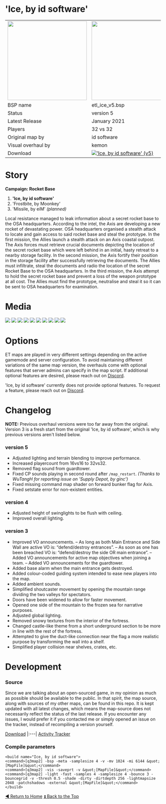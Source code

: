 'Ice, by id software'
==========

<table>
 <tr>
  <td><a href="https://i.imgur.com/b4cZOu2.png"><img src="https://i.imgur.com/b4cZOu2.png" width="256"/></a></td>
  <td><a href="https://i.imgur.com/QfCFaqT.png"><img src="https://i.imgur.com/QfCFaqT.png" width="256"/></a></td>
  <td rowspan="8"><b>Index:</b><br>
<a href="https://github.com/realkemon/home/blob/master/README.md">Home</a><br>
<ul>
 <li><a href="https://github.com/realkemon/home/blob/master/pages/etl_ice.md#story">Story</a></li>
 <li><a href="https://github.com/realkemon/home/blob/master/pages/etl_ice.md#media">Media</a></li>
 <li><a href="https://github.com/realkemon/home/blob/master/pages/etl_ice.md#options">Options</a></li>
 <li><a href="https://github.com/realkemon/home/blob/master/pages/etl_ice.md#changelog">Changelog</a></li>
 <ul>
  <li><a href="https://github.com/realkemon/home/blob/master/pages/etl_ice.md#version-5">version 5</a></li>
  <li><a href="https://github.com/realkemon/home/blob/master/pages/etl_ice.md#version-4">version 4</a></li>
  <li><a href="https://github.com/realkemon/home/blob/master/pages/etl_ice.md#version-3">version 3</a></li>
 </ul>
 <li><a href="https://github.com/realkemon/home/blob/master/pages/etl_ice.md#development">Development</a></li>
 <ul>
  <li><a href="https://github.com/realkemon/home/blob/master/pages/etl_ice.md#source">Source</a></li>
  <li><a href="https://github.com/realkemon/home/blob/master/pages/etl_ice.md#compile-parameters">Compile Parameters</a></li>
 </ul></td>
 </tr>
 <tr>
  <td>BSP name</td>
  <td>etl_ice_v5.bsp</td>
 </tr>
 <tr>
  <td>Status</td>
  <td>version 5</td>
 </tr>
 <tr> 
  <td>Latest Release</td>
  <td>January 2021</td>
 </tr>
 <tr>
  <td>Players</td>
  <td>32 vs 32</td>
 </tr>
 <tr>
  <td>Original map by</td>
  <td>id software</td>
 </tr>
 <tr>
  <td>Visual overhaul by</td>
  <td>kemon</td>
 </tr>
 <tr>
  <td>Download</td>
  <td><a href="https://www.moddb.com/mods/etlegacy/addons/ice-by-id-software-v5" title="Download 'Ice, by id software' (v5) - Mod DB" target="_blank"><img src="https://button.moddb.com/download/medium/207301.png" alt="'Ice, by id software' (v5)" /></a></td>
 </tr>
</table>


Story
============

**Campaign: Rocket Base** 
1. **'Ice, by id software'**
2. 'Frostbite, by Moonkey'
3. 'Missile, by eiM' _(planned)_

Local resistance managed to leak information about a secret rocket base to the OSA headquarters. According to the intel, the Axis are developing a new rocket of devastating power. OSA headquarters organised a stealth attack to locate and gain access to said rocket base and steal the prototype. In the first mission, the Allies launch a stealth attack on an Axis coastal outpost. The Axis forces must retrieve crucial documents depicting the location of the secret rocket base which were left behind in an initial, hasty retreat to a nearby storage facility. In the second mission, the Axis fortify their position in the storage facility after successfully retrieving the documents. The Allies must infiltrate, steal the documents and radio the location of the secret Rocket Base to the OSA headquarters. In the third mission, the Axis attempt to hold the secret rocket base and prevent a loss of the weapon prototype at all cost. The Allies must find the prototype, neutralise and steal it so it can be sent to OSA headquarters for examination.


Media
============

<a href="https://i.imgur.com/hl0naOZ.jpg"><img src="https://i.imgur.com/hl0naOZ.jpg"></a>
<a href="https://i.imgur.com/zwyDFKD.jpg"><img src="https://i.imgur.com/zwyDFKD.jpg"></a>
<a href="https://i.imgur.com/vQA43rW.jpg"><img src="https://i.imgur.com/vQA43rW.jpg"></a>
<a href="https://i.imgur.com/8r3IH8j.jpg"><img src="https://i.imgur.com/8r3IH8j.jpg"></a>
<a href="https://i.imgur.com/4CsMVWO.jpg"><img src="https://i.imgur.com/4CsMVWO.jpg"></a>
<a href="https://i.imgur.com/rEAKy2Q.jpg"><img src="https://i.imgur.com/rEAKy2Q.jpg"></a>
<a href="https://i.imgur.com/f68IAQj.jpg"><img src="https://i.imgur.com/f68IAQj.jpg"></a>
<a href="https://i.imgur.com/YZPcgiq.jpg"><img src="https://i.imgur.com/YZPcgiq.jpg"></a>
<a href="https://i.imgur.com/DCODrSI.jpg"><img src="https://i.imgur.com/DCODrSI.jpg"></a>
<a href="https://i.imgur.com/ASadpLv.jpg"><img src="https://i.imgur.com/ASadpLv.jpg"></a>


Options
============
ET maps are played in very different settings depending on the active gamemode and server configuration. To avoid maintaining different variations of the same map version, the overhauls come with optional features that server admins can specify in the map script. If additional optional features are desired, please reach out on [Discord](https://discord.gg/QECRUG9VAY).

'Ice, by id software' currently does not provide optional features. To request a feature, please reach out on [Discord](https://discord.gg/QECRUG9VAY).


Changelog
============

**NOTE:** Previous overhaul versions were too far away from the original. Version 3 is a fresh start from the original 'Ice, by id software', which is why previous versions aren't listed below.

### version 5

* Adjusted lighting and terrain blending to improve performance.
* Increased playercount from 16vs16 to 32vs32.
* Removed flag sound from guardtower.
* Fixed CP sounds playing in second round after `/map_restart`. *(Thanks to WuTangH for reporting issue on 'Supply Depot, by ginc')*
* Fixed missing command map shader on forward bunker flag for Axis.
* Fixed setstate error for non-existent entities.

### version 4

* Adjusted height of swinglights to be flush with ceiling.
* Improved overall lighting.

### version 3

* Improved VO announcements.
    – As long as both Main Entrance and Side Wall are active VO is: “defend/destroy entrances”.
    – As soon as one has been breached VO is: “defend/destroy the side OR main entrance”.
    – Added VO announcements for active map objectives when joining a team.
    – Added VO announcements for the guardtower.
* Added base alarm when the main entrance gets destroyed.
* Added colour-coded guiding system intended to ease new players into the map.
* Added ambient sounds.
* Simplified shoutcaster movement by opening the mountain range dividing the two valleys for spectators.
* Doors have been widened to allow for faster movement.
* Opened one side of the mountain to the frozen sea for narrative purposes.
* Adjusted global lighting.
* Removed snowy textures from the interior of the fortress.
* Changed castle-like theme from a short underground section to be more in line with the rest of the fortress.
* Attempted to give the duct-like connection near the flag a more realistic purpose by transforming the wall into a shelf.
* Simplified player collision near shelves, crates, etc.


Development
============
 
### Source

Since we are talking about an open-sourced game, in my opinion as much as possible should be available to the public. In that spirit, the map source, along with sources of my other maps, can be found in this repo. It is kept updated with all latest changes, which means the map-source does not necessarily reflect the status of the last release. If you encounter any issues, I would prefer it if you contacted me or simply opened an issue on the tracker, instead of recompiling a version yourself.

[Download](https://github.com/realkemon/home/tree/master/maps)
|:---|
[Activity Tracker](https://github.com/realkemon/home/milestone/1)

### Compile parameters

```
<build name="Ice, by id software">
<command>[q3map2] -bsp -meta -samplesize 4 -v -mv 1024 -mi 6144 &quot;[MapFile]&quot;</command>
<command>[q3map2] -vis -saveprt -v &quot;[MapFile]&quot;</command>
<command>[q3map2] -light -fast -samples 4 -samplesize 4 -bounce 3 -bouncegrid -v -thresh 0.5 -shade -dirty -dirtdepth 256 -lightmapsize 2048 -patchshadows -external &quot;[MapFile]&quot;</command>
</build>
```

[:arrow_backward: Return to Home](https://github.com/realkemon/home/blob/master/README.md) [:arrow_double_up: Back to the Top](https://github.com/realkemon/home/blob/master/pages/etl_ice.md)
 
